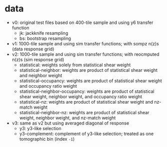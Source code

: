 # data

- v0: original test files based on 400-tile sample and using y6 transfer function
    - jk: jackknife resampling
    - bs: bootstrap resampling
- v1: 1000-tile sample and using sim transfer functions; with sompz n(z)s (data response grid)
- v2: 1000-tile sample and using sim transfer functions; with reocmputed n(z)s (sim response grid)
    - statistical: weights solely from statistical shear weight
    - statistical-neighbor: weights are product of statistical shear weight and neighbor weight
    - statistical-occupancy: weights are product of statistical shear weight and occupancy ratio weight
    - statistical-neighbor-occupancy: weights are product of statistical shear weight, neighbor weight, and occupancy ratio weight
    - statistical-nz: weights are product of statistical shear weight and nz-match weight
    - statistical-neighbor-nz: weights are product of statistical shear weight, neighbor weight, and nz-match weight
- v3: same as v2 but using averaged diagonal of response
    - y3: y3-like selection
    - y3-complement: complement of y3-like selection; treated as one tomographic bin (index `-1`)
